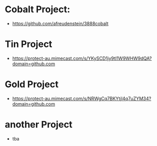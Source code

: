
# Cobalt Project:


* https://github.com/afreudenstein/3888cobalt

#  Tin Project

* https://protect-au.mimecast.com/s/YKySCD1jy9tl1W9WHW9dQA?domain=github.com

# Gold Project

* https://protect-au.mimecast.com/s/NRWgCq7BKYtjl4q7uZYM34?domain=github.com

# another Project

* tba


